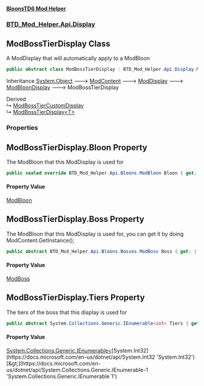 #### [BloonsTD6 Mod Helper](README.md 'README')
### [BTD_Mod_Helper.Api.Display](README.md#BTD_Mod_Helper.Api.Display 'BTD_Mod_Helper.Api.Display')

## ModBossTierDisplay Class

A ModDisplay that will automatically apply to a ModBloon

```csharp
public abstract class ModBossTierDisplay : BTD_Mod_Helper.Api.Display.ModBloonDisplay
```

Inheritance [System.Object](https://docs.microsoft.com/en-us/dotnet/api/System.Object 'System.Object') &#129106; [ModContent](BTD_Mod_Helper.Api.ModContent.md 'BTD_Mod_Helper.Api.ModContent') &#129106; [ModDisplay](BTD_Mod_Helper.Api.Display.ModDisplay.md 'BTD_Mod_Helper.Api.Display.ModDisplay') &#129106; [ModBloonDisplay](BTD_Mod_Helper.Api.Display.ModBloonDisplay.md 'BTD_Mod_Helper.Api.Display.ModBloonDisplay') &#129106; ModBossTierDisplay

Derived  
&#8627; [ModBossTierCustomDisplay](BTD_Mod_Helper.Api.Display.ModBossTierCustomDisplay.md 'BTD_Mod_Helper.Api.Display.ModBossTierCustomDisplay')  
&#8627; [ModBossTierDisplay&lt;T&gt;](BTD_Mod_Helper.Api.Display.ModBossTierDisplay_T_.md 'BTD_Mod_Helper.Api.Display.ModBossTierDisplay<T>')
### Properties

<a name='BTD_Mod_Helper.Api.Display.ModBossTierDisplay.Bloon'></a>

## ModBossTierDisplay.Bloon Property

The ModBloon that this ModDisplay is used for

```csharp
public sealed override BTD_Mod_Helper.Api.Bloons.ModBloon Bloon { get; }
```

#### Property Value
[ModBloon](BTD_Mod_Helper.Api.Bloons.ModBloon.md 'BTD_Mod_Helper.Api.Bloons.ModBloon')

<a name='BTD_Mod_Helper.Api.Display.ModBossTierDisplay.Boss'></a>

## ModBossTierDisplay.Boss Property

The ModBloon that this ModDisplay is used for, you can get it by doing ModContent.GetInstance();

```csharp
public abstract BTD_Mod_Helper.Api.Bloons.Bosses.ModBoss Boss { get; }
```

#### Property Value
[ModBoss](BTD_Mod_Helper.Api.Bloons.Bosses.ModBoss.md 'BTD_Mod_Helper.Api.Bloons.Bosses.ModBoss')

<a name='BTD_Mod_Helper.Api.Display.ModBossTierDisplay.Tiers'></a>

## ModBossTierDisplay.Tiers Property

The tiers of the boss that this display is used for

```csharp
public abstract System.Collections.Generic.IEnumerable<int> Tiers { get; }
```

#### Property Value
[System.Collections.Generic.IEnumerable&lt;](https://docs.microsoft.com/en-us/dotnet/api/System.Collections.Generic.IEnumerable-1 'System.Collections.Generic.IEnumerable`1')[System.Int32](https://docs.microsoft.com/en-us/dotnet/api/System.Int32 'System.Int32')[&gt;](https://docs.microsoft.com/en-us/dotnet/api/System.Collections.Generic.IEnumerable-1 'System.Collections.Generic.IEnumerable`1')